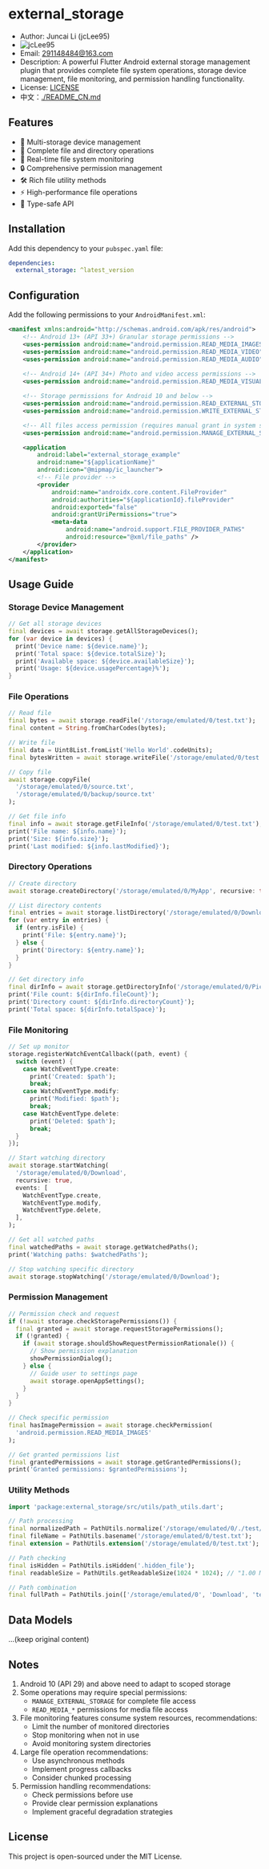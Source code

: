 # external_storage

- Author: Juncai Li (jcLee95)
- ![jcLee95](./jclee95_64x64.ico)
- Email: [291148484@163.com](291148484@163.com)
- Description: A powerful Flutter Android external storage management plugin that provides complete file system operations, storage device management, file monitoring, and permission handling functionality.
- License: [LICENSE](https://github.com/jacklee1995/flutter_external_storage/blob/master/LICENSE)
- 中文：[./README_CN.md](https://github.com/jacklee1995/flutter_external_storage/blob/master/README_CN.md)

## Features

- 📱 Multi-storage device management
- 📂 Complete file and directory operations
- 👀 Real-time file system monitoring
- 🔒 Comprehensive permission management
- 🛠 Rich file utility methods
- ⚡ High-performance file operations
- 🎯 Type-safe API

## Installation

Add this dependency to your `pubspec.yaml` file:

```yaml
dependencies:
  external_storage: ^latest_version
```

## Configuration

Add the following permissions to your `AndroidManifest.xml`:

```xml
<manifest xmlns:android="http://schemas.android.com/apk/res/android">
    <!-- Android 13+ (API 33+) Granular storage permissions -->
    <uses-permission android:name="android.permission.READ_MEDIA_IMAGES" />
    <uses-permission android:name="android.permission.READ_MEDIA_VIDEO" />
    <uses-permission android:name="android.permission.READ_MEDIA_AUDIO" />
    
    <!-- Android 14+ (API 34+) Photo and video access permissions -->
    <uses-permission android:name="android.permission.READ_MEDIA_VISUAL_USER_SELECTED" />

    <!-- Storage permissions for Android 10 and below -->
    <uses-permission android:name="android.permission.READ_EXTERNAL_STORAGE" android:maxSdkVersion="32" />
    <uses-permission android:name="android.permission.WRITE_EXTERNAL_STORAGE" android:maxSdkVersion="29" />

    <!-- All files access permission (requires manual grant in system settings) -->
    <uses-permission android:name="android.permission.MANAGE_EXTERNAL_STORAGE" />

    <application
        android:label="external_storage_example"
        android:name="${applicationName}"
        android:icon="@mipmap/ic_launcher">
        <!-- File provider -->
        <provider
            android:name="androidx.core.content.FileProvider"
            android:authorities="${applicationId}.fileProvider"
            android:exported="false"
            android:grantUriPermissions="true">
            <meta-data
                android:name="android.support.FILE_PROVIDER_PATHS"
                android:resource="@xml/file_paths" />
        </provider>
    </application>
</manifest>
```

## Usage Guide

### Storage Device Management

```dart
// Get all storage devices
final devices = await storage.getAllStorageDevices();
for (var device in devices) {
  print('Device name: ${device.name}');
  print('Total space: ${device.totalSize}');
  print('Available space: ${device.availableSize}');
  print('Usage: ${device.usagePercentage}%');
}
```

### File Operations

```dart
// Read file
final bytes = await storage.readFile('/storage/emulated/0/test.txt');
final content = String.fromCharCodes(bytes);

// Write file
final data = Uint8List.fromList('Hello World'.codeUnits);
final bytesWritten = await storage.writeFile('/storage/emulated/0/test.txt', data);

// Copy file
await storage.copyFile(
  '/storage/emulated/0/source.txt',
  '/storage/emulated/0/backup/source.txt'
);

// Get file info
final info = await storage.getFileInfo('/storage/emulated/0/test.txt');
print('File name: ${info.name}');
print('Size: ${info.size}');
print('Last modified: ${info.lastModified}');
```

### Directory Operations

```dart
// Create directory
await storage.createDirectory('/storage/emulated/0/MyApp', recursive: true);

// List directory contents
final entries = await storage.listDirectory('/storage/emulated/0/Download');
for (var entry in entries) {
  if (entry.isFile) {
    print('File: ${entry.name}');
  } else {
    print('Directory: ${entry.name}');
  }
}

// Get directory info
final dirInfo = await storage.getDirectoryInfo('/storage/emulated/0/Pictures');
print('File count: ${dirInfo.fileCount}');
print('Directory count: ${dirInfo.directoryCount}');
print('Total space: ${dirInfo.totalSpace}');
```

### File Monitoring

```dart
// Set up monitor
storage.registerWatchEventCallback((path, event) {
  switch (event) {
    case WatchEventType.create:
      print('Created: $path');
      break;
    case WatchEventType.modify:
      print('Modified: $path');
      break;
    case WatchEventType.delete:
      print('Deleted: $path');
      break;
  }
});

// Start watching directory
await storage.startWatching(
  '/storage/emulated/0/Download',
  recursive: true,
  events: [
    WatchEventType.create,
    WatchEventType.modify,
    WatchEventType.delete,
  ],
);

// Get all watched paths
final watchedPaths = await storage.getWatchedPaths();
print('Watching paths: $watchedPaths');

// Stop watching specific directory
await storage.stopWatching('/storage/emulated/0/Download');
```

### Permission Management

```dart
// Permission check and request
if (!await storage.checkStoragePermissions()) {
  final granted = await storage.requestStoragePermissions();
  if (!granted) {
    if (await storage.shouldShowRequestPermissionRationale()) {
      // Show permission explanation
      showPermissionDialog();
    } else {
      // Guide user to settings page
      await storage.openAppSettings();
    }
  }
}

// Check specific permission
final hasImagePermission = await storage.checkPermission(
  'android.permission.READ_MEDIA_IMAGES'
);

// Get granted permissions list
final grantedPermissions = await storage.getGrantedPermissions();
print('Granted permissions: $grantedPermissions');
```

### Utility Methods

```dart
import 'package:external_storage/src/utils/path_utils.dart';

// Path processing
final normalizedPath = PathUtils.normalize('/storage/emulated/0/./test/../docs');
final fileName = PathUtils.basename('/storage/emulated/0/test.txt');
final extension = PathUtils.extension('/storage/emulated/0/test.txt');

// Path checking
final isHidden = PathUtils.isHidden('.hidden_file');
final readableSize = PathUtils.getReadableSize(1024 * 1024); // "1.00 MB"

// Path combination
final fullPath = PathUtils.join(['/storage/emulated/0', 'Download', 'test.txt']);
```

## Data Models
...(keep original content)

## Notes

1. Android 10 (API 29) and above need to adapt to scoped storage
2. Some operations may require special permissions:
   - `MANAGE_EXTERNAL_STORAGE` for complete file access
   - `READ_MEDIA_*` permissions for media file access
3. File monitoring features consume system resources, recommendations:
   - Limit the number of monitored directories
   - Stop monitoring when not in use
   - Avoid monitoring system directories
4. Large file operation recommendations:
   - Use asynchronous methods
   - Implement progress callbacks
   - Consider chunked processing
5. Permission handling recommendations:
   - Check permissions before use
   - Provide clear permission explanations
   - Implement graceful degradation strategies

## License

This project is open-sourced under the MIT License.
